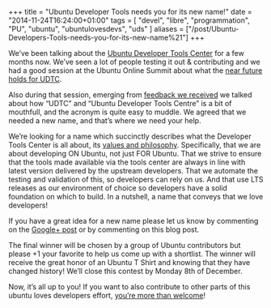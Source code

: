 +++
title = "Ubuntu Developer Tools needs you for its new name!"
date = "2014-11-24T16:24:00+01:00"
tags = [ "devel", "libre", "programmation", "PU", "ubuntu", "ubuntulovesdevs", "uds" ]
aliases = ["/post/Ubuntu-Developers-Tools-needs-you-for-its-new-name%21"]
+++
    <p>We’ve been talking about the <a href="/post/Ubuntu-loves-Developers">Ubuntu Developer Tools Center</a> for a few months now.  We’ve seen a lot of people testing it out &amp; contributing and we had a good session at the Ubuntu Online Summit about what the <a href="http://summit.ubuntu.com/uos-1411/meeting/22331/ubuntu-developer-tools-community-input/">near future holds for UDTC</a>.</p>


<p>Also during that session, emerging from  <a href="https://github.com/didrocks/ubuntu-developer-tools-center/issues/12">feedback we received</a> we talked about how “UDTC” and “Ubuntu Developer Tools Centre” is a bit of mouthfull, and the acronym is quite easy to muddle. We agreed that we needed a new name, and that’s where we need your help.</p>


<p>We’re looking for a name which succinctly describes what the Developer Tools Center is all about, its <a href="https://wiki.ubuntu.com/ubuntu-developer-tools-center">values and philosophy</a>. Specifically, that we are about developing ON Ubuntu, not just FOR Ubuntu. That we strive to ensure that the tools made available via the tools center are always in line with latest version delivered by the upstream developers. That we automate the testing and validation of this, so developers can rely on us. And that use LTS releases as our environment of choice so developers have a solid foundation on which to build. In a nutshell, a name that conveys that we love developers!</p>


<p>If you have a great idea for a new name please let us know by commenting on the <a href="https://plus.google.com/+DidierRoche/posts/jWJFV4e7C8a">Google+ post</a> or by commenting on this blog post.</p>


<p>The final winner will be chosen by a group of Ubuntu contributors but please +1 your favorite to help us come up with a shortlist. The winner will receive the great honor of an Ubuntu T Shirt and knowing that they have changed history! We’ll close this contest by Monday 8th of December.</p>


<p>Now, it’s all up to you! If you want to also contribute to other parts of this ubuntu loves developers effort, <a href="/post/How-to-help-on-Ubuntu-Developer-Tools-Center">you’re more than welcome</a>!</p>